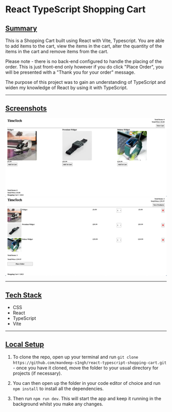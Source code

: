 # **React TypeScript Shopping Cart**

## <ins>Summary</ins>

This is a Shopping Cart built using React with Vite, Typescript. You are able to add items to the cart, view the items in the cart, alter the quantity of the items in the cart and remove items from the cart.

Please note - there is no back-end configured to handle the placing of the order. This is just front-end only however if you do click "Place Order", you will be presented with a "Thank you for your order" message.

The purpose of this project was to gain an understanding of TypeScript and widen my knowledge of React by using it with TypeScript.

---

## <ins>Screenshots</ins>

![Homepage](./screenshots/homepage.png)
![Cart](./screenshots/cart.png)

---

## <ins>Tech Stack</ins>

- CSS
- React
- TypeScript
- Vite

---

## <ins>Local Setup</ins>

1. To clone the repo, open up your terminal and run `git clone https://github.com/mandeep-s1ngh/react-typescript-shopping-cart.git` - once you have it cloned, move the folder to your usual directory for projects (if necessary).

2. You can then open up the folder in your code editor of choice and run `npm install` to install all the dependencies.

3. Then run `npm run dev`. This will start the app and keep it running in the background whilst you make any changes.
